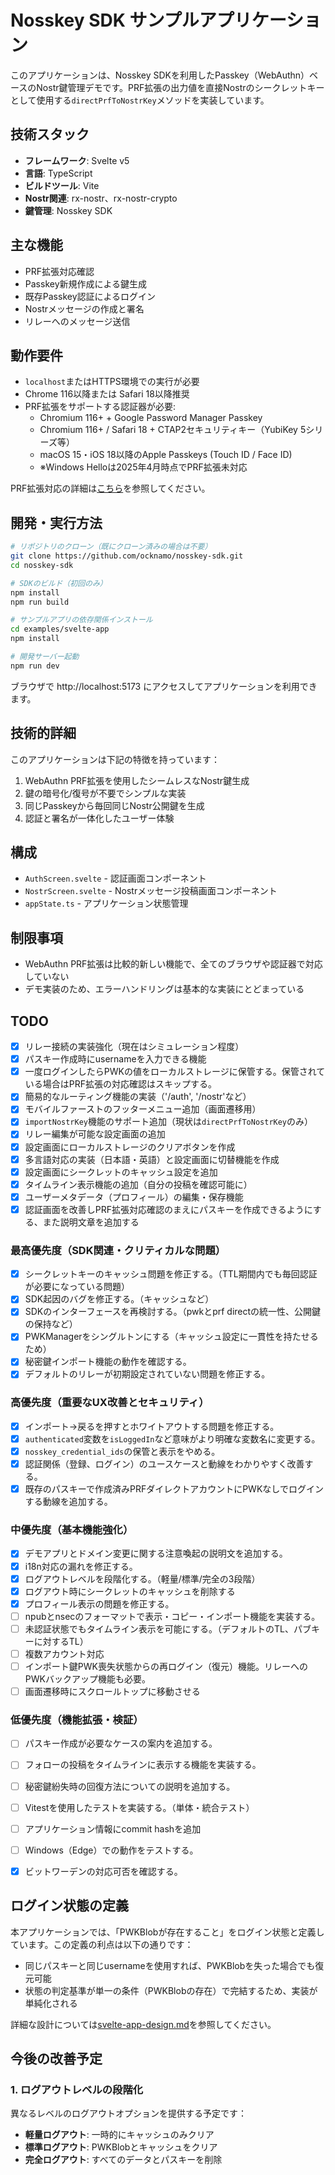 # Nosskey SDK サンプルアプリケーション

このアプリケーションは、Nosskey SDKを利用したPasskey（WebAuthn）ベースのNostr鍵管理デモです。PRF拡張の出力値を直接Nostrのシークレットキーとして使用する`directPrfToNostrKey`メソッドを実装しています。

## 技術スタック

- **フレームワーク**: Svelte v5
- **言語**: TypeScript
- **ビルドツール**: Vite
- **Nostr関連**: rx-nostr、rx-nostr-crypto
- **鍵管理**: Nosskey SDK

## 主な機能

- PRF拡張対応確認
- Passkey新規作成による鍵生成
- 既存Passkey認証によるログイン
- Nostrメッセージの作成と署名
- リレーへのメッセージ送信

## 動作要件

- `localhost`またはHTTPS環境での実行が必要
- Chrome 116以降または Safari 18以降推奨
- PRF拡張をサポートする認証器が必要:
  - Chromium 116+ + Google Password Manager Passkey
  - Chromium 116+ / Safari 18 + CTAP2セキュリティキー（YubiKey 5シリーズ等）
  - macOS 15・iOS 18以降のApple Passkeys (Touch ID / Face ID)
  - ※Windows Helloは2025年4月時点でPRF拡張未対応

PRF拡張対応の詳細は[こちら](../../docs/prf-support-tables.md)を参照してください。

## 開発・実行方法

```bash
# リポジトリのクローン（既にクローン済みの場合は不要）
git clone https://github.com/ocknamo/nosskey-sdk.git
cd nosskey-sdk

# SDKのビルド（初回のみ）
npm install
npm run build

# サンプルアプリの依存関係インストール
cd examples/svelte-app
npm install

# 開発サーバー起動
npm run dev
```

ブラウザで http://localhost:5173 にアクセスしてアプリケーションを利用できます。

## 技術的詳細

このアプリケーションは下記の特徴を持っています：

1. WebAuthn PRF拡張を使用したシームレスなNostr鍵生成
2. 鍵の暗号化/復号が不要でシンプルな実装
3. 同じPasskeyから毎回同じNostr公開鍵を生成
4. 認証と署名が一体化したユーザー体験

## 構成

- `AuthScreen.svelte` - 認証画面コンポーネント
- `NostrScreen.svelte` - Nostrメッセージ投稿画面コンポーネント
- `appState.ts` - アプリケーション状態管理

## 制限事項

- WebAuthn PRF拡張は比較的新しい機能で、全てのブラウザや認証器で対応していない
- デモ実装のため、エラーハンドリングは基本的な実装にとどまっている

## TODO

- [x] リレー接続の実装強化（現在はシミュレーション程度）
- [x] パスキー作成時にusernameを入力できる機能
- [x] 一度ログインしたらPWKの値をローカルストレージに保管する。保管されている場合はPRF拡張の対応確認はスキップする。
- [x] 簡易的なルーティング機能の実装（'/auth', '/nostr'など）
- [x] モバイルファーストのフッターメニュー追加（画面遷移用）
- [x] `importNostrKey`機能のサポート追加（現状は`directPrfToNostrKey`のみ）
- [x] リレー編集が可能な設定画面の追加
- [x] 設定画面にローカルストレージのクリアボタンを作成
- [x] 多言語対応の実装（日本語・英語）と設定画面に切替機能を作成
- [x] 設定画面にシークレットのキャッシュ設定を追加
- [x] タイムライン表示機能の追加（自分の投稿を確認可能に）
- [x] ユーザーメタデータ（プロフィール）の編集・保存機能
- [x] 認証画面を改善しPRF拡張対応確認のまえにパスキーを作成できるようにする、また説明文章を追加する

### 最高優先度（SDK関連・クリティカルな問題）
- [x] シークレットキーのキャッシュ問題を修正する。（TTL期間内でも毎回認証が必要になっている問題）
- [x] SDK起因のバグを修正する。（キャッシュなど）
- [x] SDKのインターフェースを再検討する。（pwkとprf directの統一性、公開鍵の保持など）
- [x] PWKManagerをシングルトンにする（キャッシュ設定に一貫性を持たせるため）
- [x] 秘密鍵インポート機能の動作を確認する。
- [x] デフォルトのリレーが初期設定されていない問題を修正する。

### 高優先度（重要なUX改善とセキュリティ）
- [x] インポート→戻るを押すとホワイトアウトする問題を修正する。
- [x] `authenticated`変数を`isLoggedIn`など意味がより明確な変数名に変更する。
- [x] `nosskey_credential_ids`の保管と表示をやめる。
- [x] 認証関係（登録、ログイン）のユースケースと動線をわかりやすく改善する。
- [x] 既存のパスキーで作成済みPRFダイレクトアカウントにPWKなしでログインする動線を追加する。

### 中優先度（基本機能強化）
- [x] デモアプリとドメイン変更に関する注意喚起の説明文を追加する。
- [x] i18n対応の漏れを修正する。
- [x] ログアウトレベルを段階化する。（軽量/標準/完全の3段階）
- [x] ログアウト時にシークレットのキャッシュを削除する
- [x] プロフィール表示の問題を修正する。
- [ ] npubとnsecのフォーマットで表示・コピー・インポート機能を実装する。
- [ ] 未認証状態でもタイムライン表示を可能にする。（デフォルトのTL、パブキーに対するTL）
- [ ] 複数アカウント対応
- [ ] インポート鍵PWK喪失状態からの再ログイン（復元）機能。リレーへのPWKバックアップ機能も必要。
- [ ] 画面遷移時にスクロールトップに移動させる

### 低優先度（機能拡張・検証）
- [ ] パスキー作成が必要なケースの案内を追加する。
- [ ] フォローの投稿をタイムラインに表示する機能を実装する。
- [ ] 秘密鍵紛失時の回復方法についての説明を追加する。
- [ ] Vitestを使用したテストを実装する。（単体・統合テスト）
- [ ] アプリケーション情報にcommit hashを追加
- [ ] Windows（Edge）での動作をテストする。
- [x] ビットワーデンの対応可否を確認する。


## ログイン状態の定義

本アプリケーションでは、「PWKBlobが存在すること」をログイン状態と定義しています。この定義の利点は以下の通りです：

- 同じパスキーと同じusernameを使用すれば、PWKBlobを失った場合でも復元可能
- 状態の判定基準が単一の条件（PWKBlobの存在）で完結するため、実装が単純化される

詳細な設計については[svelte-app-design.md](svelte-app-design.md)を参照してください。

## 今後の改善予定

### 1. ログアウトレベルの段階化

異なるレベルのログアウトオプションを提供する予定です：

- **軽量ログアウト**: 一時的にキャッシュのみクリア
- **標準ログアウト**: PWKBlobとキャッシュをクリア
- **完全ログアウト**: すべてのデータとパスキーを削除
